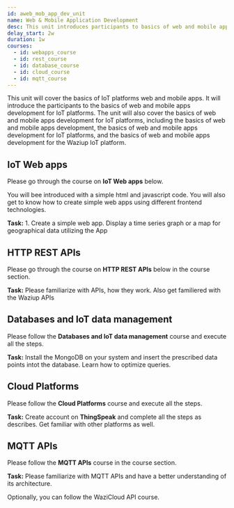 ```yaml
---
id: aweb_mob_app_dev_unit
name: Web & Mobile Application Development
desc: This unit introduces participants to basics of web and mobile app development for IoT platforms, with a focus on the Waziup IoT platform.
delay_start: 2w
duration: 1w
courses:
  - id: webapps_course
  - id: rest_course
  - id: database_course
  - id: cloud_course
  - id: mqtt_course
---
```


This unit will cover the basics of IoT platforms web and mobile apps. It will introduce the participants to the basics of web and mobile apps development for IoT platforms. The unit will also cover the basics of web and mobile apps development for IoT platforms, including the basics of web and mobile apps development, the basics of web and mobile apps development for IoT platforms, and the basics of web and mobile apps development for the Waziup IoT platform.

## IoT Web apps

Please go through the course on **IoT Web apps** below.

You will bee introduced with a simple html and javascript code. You will also get to know how to create simple web apps using different frontend technologies.

<alert type='success'><b>Task:</b> 1. Create a simple web app. Display a time series graph or a map for geographical data utilizing the App</alert>


## HTTP REST APIs

Please go through the course on **HTTP REST APIs** below in the course section.

<alert type='success'><b>Task:</b> Please familiarize with APIs, how they work. Also get familiered with the Waziup APIs</alert>

## Databases and IoT data management

Please follow the **Databases and IoT data management** course and execute all the steps.

<alert type='success'><b>Task:</b> Install the MongoDB on your system and insert the prescribed data points intot the database. Learn how to optimize queries.</alert>


## Cloud Platforms

Please follow the **Cloud Platforms** course and execute all the steps.

<alert type='success'><b>Task:</b> Create account on **ThingSpeak** and complete all the steps as describes. Get familiar with other platforms as well.</alert>


## MQTT APIs

Please follow the **MQTT APIs** course in the course section.

<alert type='success'><b>Task:</b> Please familiarize with MQTT APIs and have a better understanding of its architecture.</alert>

Optionally, you can follow the WaziCloud API course.

